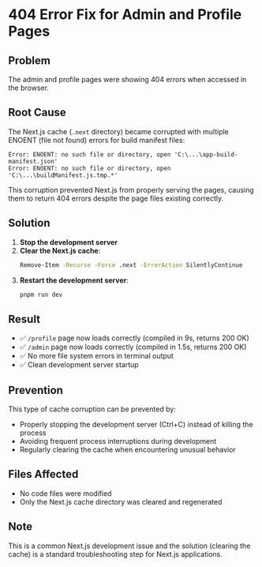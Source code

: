# 404 Error Fix for Admin and Profile Pages

## Problem
The admin and profile pages were showing 404 errors when accessed in the browser.

## Root Cause
The Next.js cache (`.next` directory) became corrupted with multiple ENOENT (file not found) errors for build manifest files:

```
Error: ENOENT: no such file or directory, open 'C:\...\app-build-manifest.json'
Error: ENOENT: no such file or directory, open 'C:\...\buildManifest.js.tmp.*'
```

This corruption prevented Next.js from properly serving the pages, causing them to return 404 errors despite the page files existing correctly.

## Solution
1. **Stop the development server**
2. **Clear the Next.js cache**:
   ```bash
   Remove-Item -Recurse -Force .next -ErrorAction SilentlyContinue
   ```
3. **Restart the development server**:
   ```bash
   pnpm run dev
   ```

## Result
- ✅ `/profile` page now loads correctly (compiled in 9s, returns 200 OK)
- ✅ `/admin` page now loads correctly (compiled in 1.5s, returns 200 OK)
- ✅ No more file system errors in terminal output
- ✅ Clean development server startup

## Prevention
This type of cache corruption can be prevented by:
- Properly stopping the development server (Ctrl+C) instead of killing the process
- Avoiding frequent process interruptions during development
- Regularly clearing the cache when encountering unusual behavior

## Files Affected
- No code files were modified
- Only the Next.js cache directory was cleared and regenerated

## Note
This is a common Next.js development issue and the solution (clearing the cache) is a standard troubleshooting step for Next.js applications.
